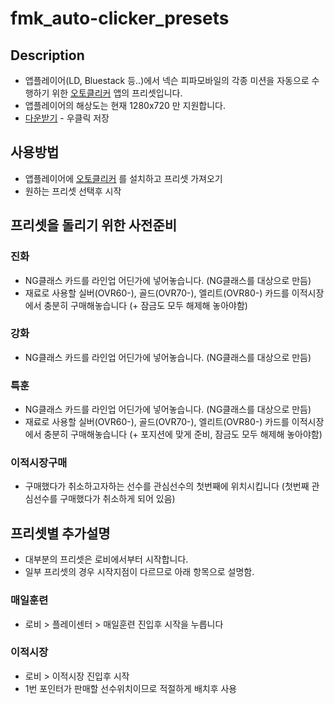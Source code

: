 # fmk_auto-clicker_presets

## Description
* 앱플레이어(LD, Bluestack 등..)에서 넥슨 피파모바일의 각종 미션을 자동으로 수행하기 위한 [오토클리커](https://play.google.com/store/apps/details?id=com.truedevelopersstudio.automatictap.autoclicker) 앱의 프리셋입니다. 
* 앱플레이어의 해상도는 현재 1280x720 만 지원합니다.
* [다운받기](https://github.com/gloryfor/fmk_auto-clicker_presets/raw/master/resolution/1280x720/20231207_fmkPreset_KFA_1280x720.pretty.json) - 우클릭 저장

## 사용방법
* 앱플레이어에 [오토클리커](https://play.google.com/store/apps/details?id=com.truedevelopersstudio.automatictap.autoclicker) 를 설치하고 프리셋 가져오기
* 원하는 프리셋 선택후 시작 

## 프리셋을 돌리기 위한 사전준비
### 진화
* NG클래스 카드를 라인업 어딘가에 넣어놓습니다. (NG클래스를 대상으로 만듬)
* 재료로 사용할 실버(OVR60-), 골드(OVR70-), 엘리트(OVR80-) 카드를 이적시장에서 충분히 구매해놓습니다 (+ 잠금도 모두 해제해 놓아야함)

### 강화
* NG클래스 카드를 라인업 어딘가에 넣어놓습니다. (NG클래스를 대상으로 만듬)

### 특훈
* NG클래스 카드를 라인업 어딘가에 넣어놓습니다. (NG클래스를 대상으로 만듬)
* 재료로 사용할 실버(OVR60-), 골드(OVR70-), 엘리트(OVR80-) 카드를 이적시장에서 충분히 구매해놓습니다 (+ 포지션에 맞게 준비, 잠금도 모두 해제해 놓아야함)
  
### 이적시장구매
* 구매했다가 취소하고자하는 선수를 관심선수의 첫번째에 위치시킵니다 (첫번째 관심선수를 구매했다가 취소하게 되어 있음)


## 프리셋별 추가설명
* 대부분의 프리셋은 로비에서부터 시작합니다.
* 일부 프리셋의 경우 시작지점이 다르므로 아래 항목으로 설명함.

### 매일훈련
* 로비 > 플레이센터 > 매일훈련  진입후 시작을 누릅니다

### 이적시장
* 로비 > 이적시장 진입후 시작
* 1번 포인터가 판매할 선수위치이므로 적절하게 배치후 사용
